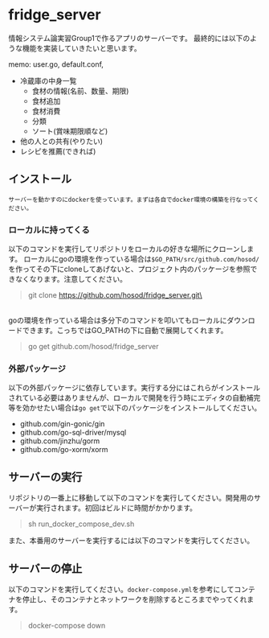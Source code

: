 # fridge_server
情報システム論実習Group1で作るアプリのサーバーです。
最終的には以下のような機能を実装していきたいと思います。

memo: user.go, default.conf, 


- 冷蔵庫の中身一覧
    - 食材の情報(名前、数量、期限)
    - 食材追加
    - 食材消費
    - 分類
    - ソート(賞味期限順など)
- 他の人との共有(やりたい)
- レシピを推薦(できれば)
## インストール
`サーバーを動かすのにdockerを使っています。まずは各自でdocker環境の構築を行なってください。`

### ローカルに持ってくる
以下のコマンドを実行してリポジトリをローカルの好きな場所にクローンします。
ローカルにgoの環境を作っている場合は`$GO_PATH/src/github.com/hosod/`を作ってその下にcloneしてあげないと、プロジェクト内のパッケージを参照できなくなります。注意してください。
> git clone https://github.com/hosod/fridge_server.git\

\
goの環境を作っている場合は多分下のコマンドを叩いてもローカルにダウンロードできます。こっちではGO_PATHの下に自動で展開してくれます。
>go get github.com/hosod/fridge_server

### 外部パッケージ
以下の外部パッケージに依存しています。実行する分にはこれらがインストールされている必要はありませんが、ローカルで開発を行う時にエディタの自動補完等を効かせたい場合は`go get`で以下のパッケージをインストールしてください。
- github.com/gin-gonic/gin
- github.com/go-sql-driver/mysql
- github.com/jinzhu/gorm
- github.com/go-xorm/xorm


## サーバーの実行
リポジトリの一番上に移動して以下のコマンドを実行してください。開発用のサーバーが実行されます。初回はビルドに時間がかかります。
> sh run_docker_compose_dev.sh

また、本番用のサーバーを実行するには以下のコマンドを実行してください。



## サーバーの停止
以下のコマンドを実行してください。`docker-compose.yml`を参考にしてコンテナを停止し、そのコンテナとネットワークを削除するところまでやってくれます。
> docker-compose down



